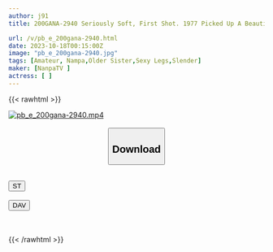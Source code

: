 ```yaml
---
author: j91
title: 200GANA-2940 Seriously Soft, First Shot. 1977 Picked Up A Beautiful Secretary Of A Certain Company In Ebisu! Soft Body With Soft Hip Joints ♪ The Bewitching Blowjob Technique And Cowgirl Position With Flexible Hips Are Incredibly Erotic! ! (Rena Miyaichi)

url: /v/pb_e_200gana-2940.html
date: 2023-10-18T00:15:00Z
image: "pb_e_200gana-2940.jpg"
tags: [Amateur, Nampa,Older Sister,Sexy Legs,Slender]
maker: [NanpaTV ]
actress: [ ]
---
```



{{< rawhtml >}}

<div class="video" data-videoid="3P32xz1G0ecX7q">
    <a href="javascript:;">
        <img src="https://my.j91.asia/v/pb_e_200gana-2940.jpg" width="WIDTH" height="HEIGHT" alt="pb_e_200gana-2940.mp4" loading="lazy">
    </a>
</div>

<script type="text/javascript" src="https://j91.asia/asset/on-demand-st.js"></script>

<br>
  <link rel="stylesheet" href="https://j91.asia/asset/bs5.css">
  
  <center>
  <button class="btn btn-primary" type="button" data-bs-toggle="collapse" data-bs-target=".multi-collapse" aria-expanded="false" aria-controls="multiCollapseExample1 multiCollapseExample2"><h2>Download</h2></button></center>
</p>
<div class="row">
  <div class="col">
    <div class="collapse multi-collapse" id="multiCollapseExample1">
      <div class="card card-body">
	      	      <br>
<div class="buttons">  
<a href="https://streamtape.to/v/3P32xz1G0ecX7q"><button class="btn-hover color-3"><i class="fa fa-download"></i> ST</button></a></div>
    </div>
  </div>
</div>
  <div class="col">
    <div class="collapse multi-collapse" id="multiCollapseExample2">
      <div class="card card-body">
	      <br>
<div class="buttons">
    <a href="https://filelions.online/f/xjui4lr23ovt"><button class="btn-hover color-9"><i class="fa fa-download"></i> DAV</button></a></div>
<br><br>
      </div>
    </div>
  </div>
</div>

{{< /rawhtml >}}
